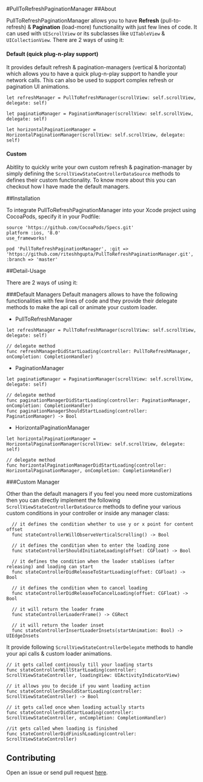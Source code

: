 #PullToRefreshPaginationManager
##About

PullToRefreshPaginationManager allows you to have **Refresh** (pull-to-refresh) & **Pagination** (load-more) functionality with just few lines of code. It can used with ```UIScrollView``` or its subclasses like ```UITableView``` & ```UICollectionView```. There are 2 ways of using it:

#### Default (quick plug-n-play support)

It provides default refresh & pagination-managers (vertical & horizontal) which allows you to have a quick plug-n-play support to handle your network calls. This can also be used to support complex refresh or pagination UI animations.

```
let refreshManager = PullToRefreshManager(scrollView: self.scrollView, delegate: self)

let paginatioManager = PaginationManager(scrollView: self.scrollView, delegate: self)

let horizontalPaginationManager = HorizontalPaginationManager(scrollView: self.scrollView, delegate: self)

```


#### Custom

Abitlity to quickly write your own custom refresh & pagination-manager by simply defining the ```ScrollViewStateControllerDataSource``` methods to defines their custom functionality. To know more about this you can checkout how I have made the default managers.


##Installation

To integrate PullToRefreshPaginationManager into your Xcode project using CocoaPods, specify it in your Podfile:

```
source 'https://github.com/CocoaPods/Specs.git'
platform :ios, '8.0'
use_frameworks!

pod 'PullToRefreshPaginationManager', :git => 'https://github.com/riteshhgupta/PullToRefreshPaginationManager.git', :branch => 'master'
```


##Detail-Usage

There are 2 ways of using it:

###Default Managers
Default managers allows to have the following functionalities with few lines of code and they provide their delegate methods to make the api call or animate your custom loader.

- PullToRefreshManager

```
let refreshManager = PullToRefreshManager(scrollView: self.scrollView, delegate: self)

// delegate method
func refreshManagerDidStartLoading(controller: PullToRefreshManager, onCompletion: CompletionHandler)

```

- PaginationManager

```
let paginatioManager = PaginationManager(scrollView: self.scrollView, delegate: self)

// delegate method
func paginationManagerDidStartLoading(controller: PaginationManager, onCompletion: CompletionHandler)
func paginationManagerShouldStartLoading(controller: PaginationManager) -> Bool
```

- HorizontalPaginationManager

```
let horizontalPaginationManager = HorizontalPaginationManager(scrollView: self.scrollView, delegate: self)

// delegate method
func horizontalPaginationManagerDidStartLoading(controller: HorizontalPaginationManager, onCompletion: CompletionHandler)
```

###Custom Manager

Other than the default managers if you feel you need more customizations then you can directly implement the following ```ScrollViewStateControllerDataSource``` methods to define your various custom conditions in your controller or inside any manager class:


```
  // it defines the condition whether to use y or x point for content offset
  func stateControllerWillObserveVerticalScrolling() -> Bool
  
  // it defines the condition when to enter the loading zone
  func stateControllerShouldInitiateLoading(offset: CGFloat) -> Bool
  
  // it defines the condition when the loader stablises (after releasing) and loading can start
  func stateControllerDidReleaseToStartLoading(offset: CGFloat) -> Bool
  
  // it defines the condition when to cancel loading
  func stateControllerDidReleaseToCancelLoading(offset: CGFloat) -> Bool
  
  // it will return the loader frame
  func stateControllerLoaderFrame() -> CGRect
  
  // it will return the loader inset
  func stateControllerInsertLoaderInsets(startAnimation: Bool) -> UIEdgeInsets
```

It provide following ```ScrollViewStateControllerDelegate``` methods to handle your api calls & custom loader animations.

```
// it gets called continously till your loading starts 
func stateControllerWillStartLoading(controller: ScrollViewStateController, loadingView: UIActivityIndicatorView)

// it allows you to decide if you want loading action 
func stateControllerShouldStartLoading(controller: ScrollViewStateController) -> Bool

// it gets called once when loading actually starts
func stateControllerDidStartLoading(controller: ScrollViewStateController, onCompletion: CompletionHandler)

//it gets called when loading is finished
func stateControllerDidFinishLoading(controller: ScrollViewStateController)
```


## Contributing

Open an issue or send pull request [here](https://github.com/riteshhgupta/PullToRefreshPaginationManager/issues/new).
